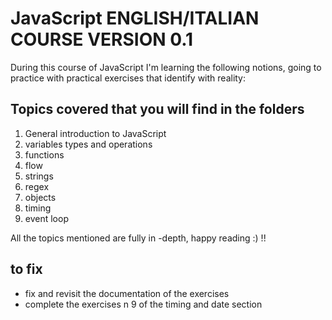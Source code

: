 # JavaScript ENGLISH/ITALIAN COURSE VERSION 0.1

During this course of JavaScript I'm learning the following notions, going to practice with practical exercises that identify with reality:

## Topics covered that you will find in the folders

1.  General introduction to JavaScript
2.  variables types and operations
3.  functions
4.  flow
5.  strings
6.  regex
7.  objects
8.  timing
9.  event loop

All the topics mentioned are fully in -depth, happy reading :) !!

## to fix
* fix and revisit the documentation of the exercises
* complete the exercises n 9 of the timing and date section